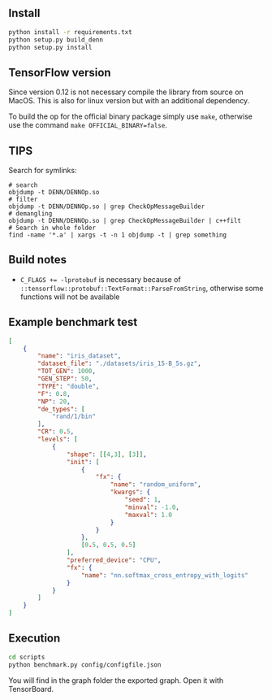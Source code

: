 ## Install

```bash
python install -r requirements.txt
python setup.py build_denn
python setup.py install
```

## TensorFlow version

Since version 0.12 is not necessary compile the library from source on MacOS. This is also for linux version but with an additional dependency.

To build the op for the official binary package simply use `make`, otherwise use the command `make OFFICIAL_BINARY=false`.

## TIPS

Search for symlinks:

```
# search
objdump -t DENN/DENNOp.so
# filter
objdump -t DENN/DENNOp.so | grep CheckOpMessageBuilder
# demangling
objdump -t DENN/DENNOp.so | grep CheckOpMessageBuilder | c++filt
# Search in whole folder
find -name '*.a' | xargs -t -n 1 objdump -t | grep something
```

## Build notes

* `C_FLAGS += -lprotobuf` is necessary because of `::tensorflow::protobuf::TextFormat::ParseFromString`, otherwise some functions will not be available

## Example benchmark test

```json
[
    {
        "name": "iris_dataset",
        "dataset_file": "./datasets/iris_15-B_5s.gz",
        "TOT_GEN": 1000,
        "GEN_STEP": 50,
        "TYPE": "double",
        "F": 0.8,
        "NP": 20,
        "de_types": [
            "rand/1/bin"
        ],
        "CR": 0.5,
        "levels": [
            {
                "shape": [[4,3], [3]],
                "init": [
                    {
                        "fx": {
                            "name": "random_uniform",
                            "kwargs": {
                                "seed": 1,
                                "minval": -1.0, 
                                "maxval": 1.0
                            }
                        }
                    },
                    [0.5, 0.5, 0.5]
                ],
                "preferred_device": "CPU",
                "fx": {
                    "name": "nn.softmax_cross_entropy_with_logits"
                }
            }
        ]
    }
]
```

## Execution

```bash
cd scripts
python benchmark.py config/configfile.json
```

You will find in the graph folder the exported graph. Open it with TensorBoard.
